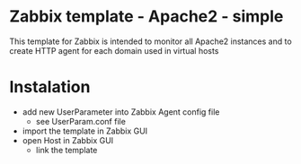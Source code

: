 # Zabbix template - Apache2 - simple
This template for Zabbix is intended to monitor all Apache2 instances and to create HTTP agent for each domain used in virtual hosts
# Instalation
- add new UserParameter into Zabbix Agent config file
  - see UserParam.conf file
- import the template in Zabbix GUI
- open Host in Zabbix GUI
  - link the template
